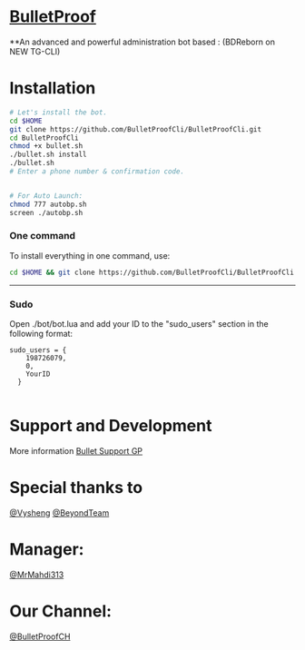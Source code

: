 
# [BulletProof](https://telegram.me/BulletProofCH)

**An advanced and powerful administration bot based : (BDReborn on NEW TG-CLI)

# Installation

```sh
# Let's install the bot.
cd $HOME
git clone https://github.com/BulletProofCli/BulletProofCli.git
cd BulletProofCli
chmod +x bullet.sh
./bullet.sh install
./bullet.sh
# Enter a phone number & confirmation code.


# For Auto Launch:
chmod 777 autobp.sh
screen ./autobp.sh
```

### One command
To install everything in one command, use:
```sh
cd $HOME && git clone https://github.com/BulletProofCli/BulletProofCli.git && cd BulletProofCli && chmod +x bullet.sh && ./bullet.sh install && chmod 777 autobp.sh && screen ./autobp.sh
```
* * *
### Sudo
Open ./bot/bot.lua and add your ID to the "sudo_users" section in the following format:

```
sudo_users = {
    198726079,
    0,
    YourID
  }


```

# Support and Development
More information [Bullet Support GP](https://telegram.me/joinchat/AAAAAElr-OCSQY7us4-h5g)

# Special thanks to
[@Vysheng](https://github.com/vysheng)
[@BeyondTeam](https://telegram.me/BeyondTeam)

# Manager:
[@MrMahdi313](https://telegram.me/MrMahdi313)

# Our Channel:
[@BulletProofCH](https://telegram.me/BulletProofCH)
